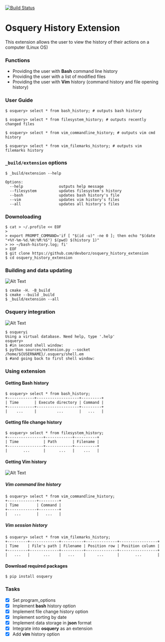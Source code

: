 [![Build Status](https://travis-ci.com/devborz/osquery_history_extension.svg?token=rrbTiACLSyD7Yjcuyygg&branch=master)](https://travis-ci.com/devborz/osquery_history_extension)

# Osquery History Extension

This extension allows the user to view the history of their actions on a computer (Linux OS)

### Functions

* Providing the user with **Bash** command line history
* Providing the user with a list of modified files
* Providing the user with **Vim** history (command history and file opening history)

### User Guide

```ShellSession
$ osquery> select * from bash_history; # outputs bash history

$ osquery> select * from filesystem_history; # outputs recently changed files

$ osquery> select * from vim_commandline_history; # outputs vim cmd history

$ osquery> select * from vim_filemarks_history; # outputs vim filemarks history
```
### `_build/extension` options

```ShellSession
$ _build/extension --help

Options:
  --help                outputs help message
  --filesystem          updates filesystem's history
  --bash                updates bash history's file
  --vim                 updates vim history's files
  --all                 updates all history's files
```

### Downoloading

```ShellSession
$ cat > ~/.profile << EOF
>
> export PROMPT_COMMAND='if [ "$(id -u)" -ne 0 ]; then echo "$(date "+%Y-%m-%d.%H:%M:%S") $(pwd) $(history 1)"
> >> ~/bash-history.log; fi'
> EOF
$ git clone https://github.com/devborz/osquery_history_extension
$ cd osquery_history_extension
```
### Building and data updating
![Alt Text](https://github.com/devborz/osquery_history_extension/blob/master/images/extension-building-saving.gif)
```ShellSession
$ cmake -H. -B_build
$ cmake --build _build
$ _build/extension --all
```
### Osquery integration
![Alt Text](https://github.com/devborz/osquery_history_extension/blob/master/images/extension-osquery.gif)
```ShellSession
$ osqueryi
Using a virtual database. Need help, type '.help'
osquery>
$ #in second shell window:
$ python sources/extension.py --socket /home/${USERNAME}/.osquery/shell.em
$ #and going back to first shell window:
```
### Using extension
#### Getting **Bash** history
```ShellSession
$ osquery> select * from bash_history;
+------------+-------------------+---------+
| Time       | Execute directory | Command |
+------------+-------------------+---------+
|    ...     |         ...       |   ...   |

```
#### Getting file change history
```ShellSession
$ osquery> select * from filesystem_history;
+----------------+------------+----------+
| Time           | Path       | Filename |
+----------------+------------+----------+
|       ...      |      ...   |    ...   |

```
#### Getting **Vim** history
![Alt Text](https://github.com/devborz/osquery_history_extension/blob/master/images/extension-vim-history.gif)
##### **Vim** command line history 
```ShellSession
$ osquery> select * from vim_commandline_history;
+-------------+---------+
| Time        | Command |
+-------------+---------+
|   ...       |   ...   |

```
##### **Vim** session history
```ShellSession
$ osquery> select * from vim_filemarks_history;
+---------+-------------+----------+--------------+-----------------+
| Time    | File's path | Filename | Position row | Position column |
+---------+-------------+----------+--------------+-----------------+
|   ...   |      ...    |   ...    |     ...      |       ...       |

```

#### Download required packages

```ShellSession
$ pip install osquery
```
### Tasks

- [x] Set program_options
- [x] Implement **bash** history option
- [x] Implement file change history option
- [x] Implement sorting by date
- [x] Implement data storage in **json** format
- [x] Integrate into **osquery** as an extension
- [x] Add **vim** history option
